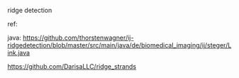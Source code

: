 ridge detection

 ref:

java: https://github.com/thorstenwagner/ij-ridgedetection/blob/master/src/main/java/de/biomedical_imaging/ij/steger/Link.java

https://github.com/DarisaLLC/ridge_strands
